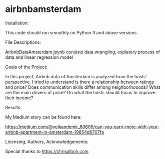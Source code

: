 # airbnbamsterdam
Installation: 

This code should run smoothly on Python 3 and above versions.


File Descriptions: 

AirbnbDataAmsterdam.jpynb consists data wrangling, explatory process of data and linear regression model

Goals of the Project: 

In this project, Airbnb data of Amsterdam is analyzed from the hosts' perspective. 
I tried to understand is there a relationship between ratings and price?
Does communication skills differ among neighborhooods?
What are the main drivers of price?
On what the hosts should focus to improve their income?

Results:

My Medium story can be found here:

https://medium.com/@volkandemir_60605/can-you-earn-more-with-your-airbnb-apartment-in-amsterdam-19854d6707fa


Licensing, Authors, Acknowledgements:


Special thanks to
https://chrisalbon.com
